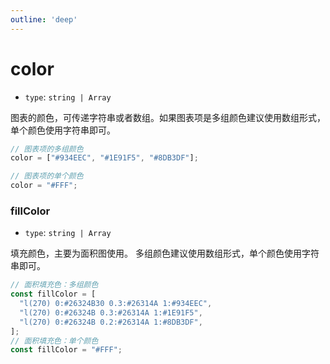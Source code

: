```yaml
---
outline: 'deep'
---
```


# color

- `type`: `string | Array`

图表的颜色，可传递字符串或者数组。如果图表项是多组颜色建议使用数组形式，单个颜色使用字符串即可。

```javascript
// 图表项的多组颜色
color = ["#934EEC", "#1E91F5", "#8DB3DF"];

// 图表项的单个颜色
color = "#FFF";
```

### fillColor

- `type`: `string | Array`

填充颜色，主要为面积图使用。 多组颜色建议使用数组形式，单个颜色使用字符串即可。

```javascript
// 面积填充色：多组颜色
const fillColor = [
  "l(270) 0:#26324B30 0.3:#26314A 1:#934EEC",
  "l(270) 0:#26324B 0.3:#26314A 1:#1E91F5",
  "l(270) 0:#26324B 0.2:#26314A 1:#8DB3DF",
];
// 面积填充色：单个颜色
const fillColor = "#FFF";
```

